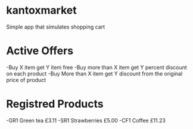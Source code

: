 # kantoxmarket
Simple app that simulates shopping cart

# Active Offers
-Buy X item get Y item free
-Buy more than X item get Y percent discount on each product
-Buy More than X item get Y discount from the original price of product 

# Registred Products
-GR1 Green tea £3.11
-SR1 Strawberries £5.00
-CF1 Coffee £11.23
